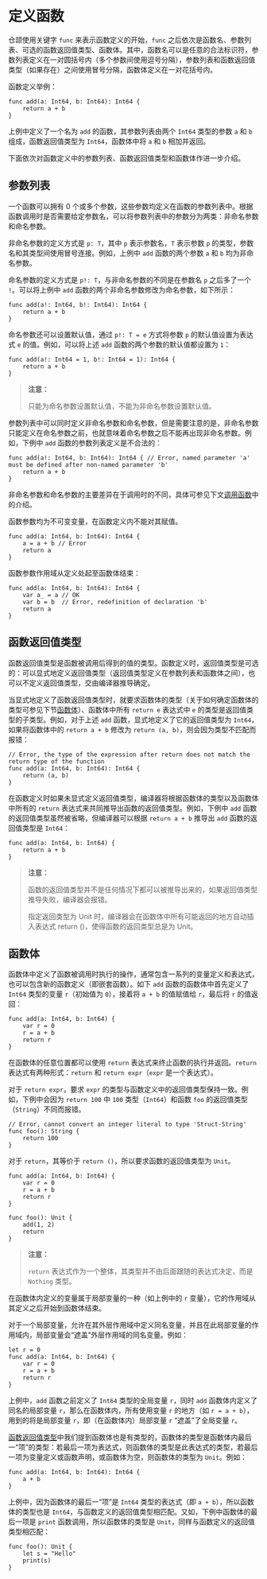 # 定义函数

仓颉使用关键字 `func` 来表示函数定义的开始，`func` 之后依次是函数名、参数列表、可选的函数返回值类型、函数体。其中，函数名可以是任意的合法标识符，参数列表定义在一对圆括号内（多个参数间使用逗号分隔），参数列表和函数返回值类型（如果存在）之间使用冒号分隔，函数体定义在一对花括号内。

函数定义举例：

<!-- compile -->

```cangjie
func add(a: Int64, b: Int64): Int64 {
    return a + b
}
```

上例中定义了一个名为 `add` 的函数，其参数列表由两个 `Int64` 类型的参数 `a` 和 `b` 组成，函数返回值类型为 `Int64`，函数体中将 `a` 和 `b` 相加并返回。

下面依次对函数定义中的参数列表、函数返回值类型和函数体作进一步介绍。

## 参数列表

一个函数可以拥有 0 个或多个参数，这些参数均定义在函数的参数列表中。根据函数调用时是否需要给定参数名，可以将参数列表中的参数分为两类：非命名参数和命名参数。

非命名参数的定义方式是 `p: T`，其中 `p` 表示参数名，`T` 表示参数 `p` 的类型，参数名和其类型间使用冒号连接。例如，上例中 `add` 函数的两个参数 `a` 和 `b` 均为非命名参数。

命名参数的定义方式是 `p!: T`，与非命名参数的不同是在参数名 `p` 之后多了一个 `!`。可以将上例中 `add` 函数的两个非命名参数修改为命名参数，如下所示：

<!-- compile -->

```cangjie
func add(a!: Int64, b!: Int64): Int64 {
    return a + b
}
```

命名参数还可以设置默认值，通过 `p!: T = e` 方式将参数 `p` 的默认值设置为表达式 `e` 的值。例如，可以将上述 `add` 函数的两个参数的默认值都设置为 `1`：

<!-- compile -->

```cangjie
func add(a!: Int64 = 1, b!: Int64 = 1): Int64 {
    return a + b
}
```

> **注意：**
>
> 只能为命名参数设置默认值，不能为非命名参数设置默认值。

参数列表中可以同时定义非命名参数和命名参数，但是需要注意的是，非命名参数只能定义在命名参数之前，也就意味着命名参数之后不能再出现非命名参数。例如，下例中 `add` 函数的参数列表定义是不合法的：

```cangjie
func add(a!: Int64, b: Int64): Int64 { // Error, named parameter 'a' must be defined after non-named parameter 'b'
    return a + b
}
```

非命名参数和命名参数的主要差异在于调用时的不同，具体可参见下文[调用函数](./call_functions.md)中的介绍。

函数参数均为不可变变量，在函数定义内不能对其赋值。

```cangjie
func add(a: Int64, b: Int64): Int64 {
    a = a + b // Error
    return a
}
```

函数参数作用域从定义处起至函数体结束：

```cangjie
func add(a: Int64, b: Int64): Int64 {
    var a_ = a // OK
    var b = b  // Error, redefinition of declaration 'b'
    return a
}
```

## 函数返回值类型

函数返回值类型是函数被调用后得到的值的类型。函数定义时，返回值类型是可选的：可以显式地定义返回值类型（返回值类型定义在参数列表和函数体之间），也可以不定义返回值类型，交由编译器推导确定。

当显式地定义了函数返回值类型时，就要求函数体的类型（关于如何确定函数体的类型可参见下节[函数体](./define_functions.md#函数体)）、函数体中所有 `return e` 表达式中 `e` 的类型是返回值类型的子类型。例如，对于上述 `add` 函数，显式地定义了它的返回值类型为 `Int64`，如果将函数体中的 `return a + b` 修改为 `return (a, b)`，则会因为类型不匹配而报错：

```cangjie
// Error, the type of the expression after return does not match the return type of the function
func add(a: Int64, b: Int64): Int64 {
    return (a, b)
}
```

在函数定义时如果未显式定义返回值类型，编译器将根据函数体的类型以及函数体中所有的 `return` 表达式来共同推导出函数的返回值类型。例如，下例中 `add` 函数的返回值类型虽然被省略，但编译器可以根据 `return a + b` 推导出 `add` 函数的返回值类型是 `Int64`：

<!-- compile -->

```cangjie
func add(a: Int64, b: Int64) {
    return a + b
}
```

> **注意：**
>
> 函数的返回值类型并不是任何情况下都可以被推导出来的，如果返回值类型推导失败，编译器会报错。
>
> 指定返回类型为 Unit 时，编译器会在函数体中所有可能返回的地方自动插入表达式 return ()，使得函数的返回类型总是为 Unit。

## 函数体

函数体中定义了函数被调用时执行的操作，通常包含一系列的变量定义和表达式，也可以包含新的函数定义（即嵌套函数）。如下 `add` 函数的函数体中首先定义了 `Int64` 类型的变量 `r`（初始值为 `0`），接着将 `a + b` 的值赋值给 `r`，最后将 `r` 的值返回：

<!-- compile -->

```cangjie
func add(a: Int64, b: Int64) {
    var r = 0
    r = a + b
    return r
}
```

在函数体的任意位置都可以使用 `return` 表达式来终止函数的执行并返回。`return` 表达式有两种形式：`return` 和 `return expr`（`expr` 是一个表达式）。

对于 `return expr`，要求 `expr` 的类型与函数定义中的返回值类型保持一致。例如，下例中会因为 `return 100` 中 `100` 类型（`Int64`）和函数 `foo` 的返回值类型（`String`）不同而报错。

```cangjie
// Error, cannot convert an integer literal to type 'Struct-String'
func foo(): String {
    return 100
}
```

对于 `return`，其等价于 `return ()`，所以要求函数的返回值类型为 `Unit`。

<!-- compile -->

```cangjie
func add(a: Int64, b: Int64) {
    var r = 0
    r = a + b
    return r
}

func foo(): Unit {
    add(1, 2)
    return
}
```

> **注意：**
>
> `return` 表达式作为一个整体，其类型并不由后面跟随的表达式决定，而是 `Nothing` 类型。

在函数体内定义的变量属于局部变量的一种（如上例中的 `r` 变量），它的作用域从其定义之后开始到函数体结束。

对于一个局部变量，允许在其外层作用域中定义同名变量，并且在此局部变量的作用域内，局部变量会“遮盖”外层作用域的同名变量。例如：

<!-- compile -->

```cangjie
let r = 0
func add(a: Int64, b: Int64) {
    var r = 0
    r = a + b
    return r
}
```

上例中，`add` 函数之前定义了 `Int64` 类型的全局变量 `r`，同时 `add` 函数体内定义了同名的局部变量 `r`，那么在函数体内，所有使用变量 `r` 的地方（如 `r = a + b`），用到的将是局部变量 `r`，即（在函数体内）局部变量 `r` “遮盖”了全局变量 `r`。

[函数返回值类型](./define_functions.md#函数返回值类型)中我们提到函数体也是有类型的，函数体的类型是函数体内最后一“项”的类型：若最后一项为表达式，则函数体的类型是此表达式的类型，若最后一项为变量定义或函数声明，或函数体为空，则函数体的类型为 `Unit`。例如：

<!-- compile -->

```cangjie
func add(a: Int64, b: Int64): Int64 {
    a + b
}
```

上例中，因为函数体的最后一“项”是 `Int64` 类型的表达式（即 `a + b`），所以函数体的类型也是 `Int64`，与函数定义的返回值类型相匹配。又如，下例中函数体的最后一项是 `print` 函数调用，所以函数体的类型是 `Unit`，同样与函数定义的返回值类型相匹配：

<!-- compile -->

```cangjie
func foo(): Unit {
    let s = "Hello"
    print(s)
}
```
